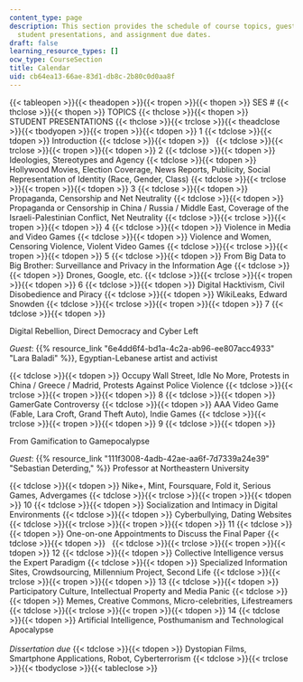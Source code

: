 ```yaml
---
content_type: page
description: This section provides the schedule of course topics, guest lectures,
  student presentations, and assignment due dates.
draft: false
learning_resource_types: []
ocw_type: CourseSection
title: Calendar
uid: cb64ea13-66ae-83d1-db8c-2b80c0d0aa8f
---
```

{{< tableopen >}}{{< theadopen >}}{{< tropen >}}{{< thopen >}}
SES #
{{< thclose >}}{{< thopen >}}
TOPICS
{{< thclose >}}{{< thopen >}}
STUDENT PRESENTATIONS
{{< thclose >}}{{< trclose >}}{{< theadclose >}}{{< tbodyopen >}}{{< tropen >}}{{< tdopen >}}
1
{{< tdclose >}}{{< tdopen >}}
Introduction
{{< tdclose >}}{{< tdopen >}}
 
{{< tdclose >}}{{< trclose >}}{{< tropen >}}{{< tdopen >}}
2
{{< tdclose >}}{{< tdopen >}}
Ideologies, Stereotypes and Agency
{{< tdclose >}}{{< tdopen >}}
Hollywood Movies, Election Coverage, News Reports, Publicity, Social Representation of Identity (Race, Gender, Class)
{{< tdclose >}}{{< trclose >}}{{< tropen >}}{{< tdopen >}}
3
{{< tdclose >}}{{< tdopen >}}
Propaganda, Censorship and Net Neutrality
{{< tdclose >}}{{< tdopen >}}
Propaganda or Censorship in China / Russia / Middle East, Coverage of the Israeli-Palestinian Conflict, Net Neutrality
{{< tdclose >}}{{< trclose >}}{{< tropen >}}{{< tdopen >}}
4
{{< tdclose >}}{{< tdopen >}}
Violence in Media and Video Games
{{< tdclose >}}{{< tdopen >}}
Violence and Women, Censoring Violence, Violent Video Games
{{< tdclose >}}{{< trclose >}}{{< tropen >}}{{< tdopen >}}
5
{{< tdclose >}}{{< tdopen >}}
From Big Data to Big Brother: Surveillance and Privacy in the Information Age
{{< tdclose >}}{{< tdopen >}}
Drones, Google, etc.
{{< tdclose >}}{{< trclose >}}{{< tropen >}}{{< tdopen >}}
6
{{< tdclose >}}{{< tdopen >}}
Digital Hacktivism, Civil Disobedience and Piracy
{{< tdclose >}}{{< tdopen >}}
WikiLeaks, Edward Snowden
{{< tdclose >}}{{< trclose >}}{{< tropen >}}{{< tdopen >}}
7
{{< tdclose >}}{{< tdopen >}}

Digital Rebellion, Direct Democracy and Cyber Left

*Guest*: {{% resource_link "6e4dd6f4-bd1a-4c2a-ab96-ee807acc4933" "Lara Baladi" %}}, Egyptian-Lebanese artist and activist

{{< tdclose >}}{{< tdopen >}}
Occupy Wall Street, Idle No More, Protests in China / Greece / Madrid, Protests Against Police Violence
{{< tdclose >}}{{< trclose >}}{{< tropen >}}{{< tdopen >}}
8
{{< tdclose >}}{{< tdopen >}}
GamerGate Controversy
{{< tdclose >}}{{< tdopen >}}
AAA Video Game (Fable, Lara Croft, Grand Theft Auto), Indie Games
{{< tdclose >}}{{< trclose >}}{{< tropen >}}{{< tdopen >}}
9
{{< tdclose >}}{{< tdopen >}}

From Gamification to Gamepocalypse

*Guest*: {{% resource_link "111f3008-4adb-42ae-aa6f-7d7339a24e39" "Sebastian Deterding," %}} Professor at Northeastern University

{{< tdclose >}}{{< tdopen >}}
Nike+, Mint, Foursquare, Fold it, Serious Games, Advergames
{{< tdclose >}}{{< trclose >}}{{< tropen >}}{{< tdopen >}}
10
{{< tdclose >}}{{< tdopen >}}
Socialization and Intimacy in Digital Environments
{{< tdclose >}}{{< tdopen >}}
Cyberbullying, Dating Websites
{{< tdclose >}}{{< trclose >}}{{< tropen >}}{{< tdopen >}}
11
{{< tdclose >}}{{< tdopen >}}
One-on-one Appointments to Discuss the Final Paper
{{< tdclose >}}{{< tdopen >}}
 
{{< tdclose >}}{{< trclose >}}{{< tropen >}}{{< tdopen >}}
12
{{< tdclose >}}{{< tdopen >}}
Collective Intelligence versus the Expert Paradigm
{{< tdclose >}}{{< tdopen >}}
Specialized Information Sites, Crowdsourcing, Millennium Project, Second Life
{{< tdclose >}}{{< trclose >}}{{< tropen >}}{{< tdopen >}}
13
{{< tdclose >}}{{< tdopen >}}
Participatory Culture, Intellectual Property and Media Panic
{{< tdclose >}}{{< tdopen >}}
Memes, Creative Commons, Micro-celebrities, Lifestreamers
{{< tdclose >}}{{< trclose >}}{{< tropen >}}{{< tdopen >}}
14
{{< tdclose >}}{{< tdopen >}}
Artificial Intelligence, Posthumanism and Technological Apocalypse   
   
*Dissertation due*
{{< tdclose >}}{{< tdopen >}}
Dystopian Films, Smartphone Applications, Robot, Cyberterrorism
{{< tdclose >}}{{< trclose >}}{{< tbodyclose >}}{{< tableclose >}}